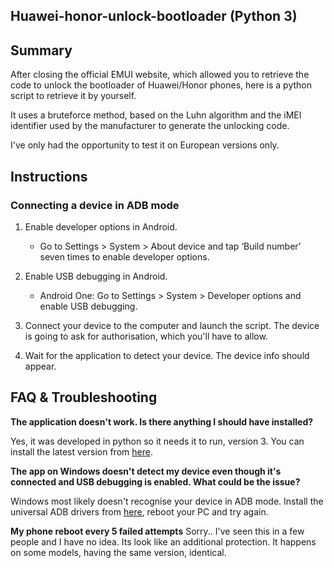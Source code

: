 ## Huawei-honor-unlock-bootloader (Python 3)

## Summary

After closing the official EMUI website, which allowed you to retrieve the code to unlock the bootloader of Huawei/Honor phones, here is a python script to retrieve it by yourself.

It uses a bruteforce method, based on the Luhn algorithm and the iMEI identifier used by the manufacturer to generate the unlocking code.

I've only had the opportunity to test it on European versions only.

## Instructions

### Connecting a device in ADB mode

1. Enable developer options in Android.

    * Go to Settings > System > About device and tap ‘Build number’ seven times to enable developer options.

2. Enable USB debugging in Android.

    * Android One: Go to Settings > System > Developer options and enable USB debugging.

3. Connect your device to the computer and launch the script. The device is going to ask for authorisation, which you'll have to allow.

4. Wait for the application to detect your device. The device info should appear.

## FAQ & Troubleshooting

**The application doesn't work. Is there anything I should have installed?**

Yes, it was developed in python so it needs it to run, version 3. You can install the latest version from [here](https://www.python.org/downloads/).

**The app on Windows doesn't detect my device even though it's connected and USB debugging is enabled. What could be the issue?**

Windows most likely doesn't recognise your device in ADB mode. Install the universal ADB drivers from [here](http://dl.adbdriver.com/upload/adbdriver.zip), reboot your PC and try again.

**My phone reboot every 5 failed attempts**
Sorry.. I've seen this in a few people and I have no idea. Its look like an additional protection. It happens on some models, having the same version, identical.
